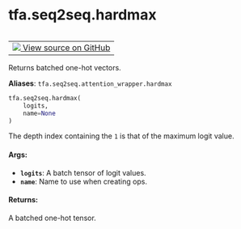 <div itemscope itemtype="http://developers.google.com/ReferenceObject">
<meta itemprop="name" content="tfa.seq2seq.hardmax" />
<meta itemprop="path" content="Stable" />
</div>

# tfa.seq2seq.hardmax

<!-- Insert buttons and diff -->

<table class="tfo-notebook-buttons tfo-api" align="left">

<td>
  <a target="_blank" href="https://github.com/tensorflow/addons/tree/r0.7/tensorflow_addons/seq2seq/attention_wrapper.py#L1477-L1494">
    <img src="https://www.tensorflow.org/images/GitHub-Mark-32px.png" />
    View source on GitHub
  </a>
</td></table>



<!-- Equality marker -->
Returns batched one-hot vectors.

**Aliases**: `tfa.seq2seq.attention_wrapper.hardmax`

``` python
tfa.seq2seq.hardmax(
    logits,
    name=None
)
```



<!-- Placeholder for "Used in" -->

The depth index containing the `1` is that of the maximum logit value.

#### Args:


* <b>`logits`</b>: A batch tensor of logit values.
* <b>`name`</b>: Name to use when creating ops.

#### Returns:

A batched one-hot tensor.


